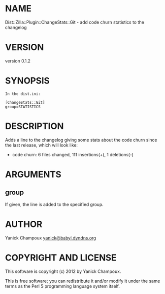 # NAME

Dist::Zilla::Plugin::ChangeStats::Git - add code churn statistics to the changelog

# VERSION

version 0.1.2

# SYNOPSIS

    In the dist.ini:

    [ChangeStats::Git]
    group=STATISTICS

# DESCRIPTION

Adds a line to the changelog giving some stats about the
code churn since the last release, which will look like:

  - code churn: 6 files changed, 111 insertions(+), 1 deletions(-)

# ARGUMENTS

## group

If given, the line is added to the specified group.

# AUTHOR

Yanick Champoux <yanick@babyl.dyndns.org>

# COPYRIGHT AND LICENSE

This software is copyright (c) 2012 by Yanick Champoux.

This is free software; you can redistribute it and/or modify it under
the same terms as the Perl 5 programming language system itself.